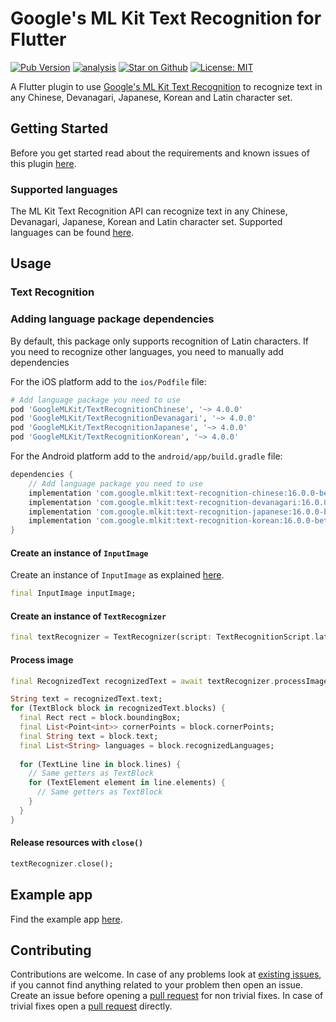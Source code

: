 # Google's ML Kit Text Recognition for Flutter

[![Pub Version](https://img.shields.io/pub/v/google_mlkit_text_recognition)](https://pub.dev/packages/google_mlkit_text_recognition)
[![analysis](https://github.com/bharat-biradar/Google-Ml-Kit-plugin/actions/workflows/flutter.yml/badge.svg)](https://github.com/bharat-biradar/Google-Ml-Kit-plugin/actions)
[![Star on Github](https://img.shields.io/github/stars/bharat-biradar/Google-Ml-Kit-plugin.svg?style=flat&logo=github&colorB=deeppink&label=stars)](https://github.com/bharat-biradar/Google-Ml-Kit-plugin)
[![License: MIT](https://img.shields.io/badge/license-MIT-purple.svg)](https://opensource.org/licenses/MIT)

A Flutter plugin to use [Google's ML Kit Text Recognition](https://developers.google.com/ml-kit/vision/text-recognition/v2) to recognize text in any Chinese, Devanagari, Japanese, Korean and Latin character set.

## Getting Started

Before you get started read about the requirements and known issues of this plugin [here](https://github.com/bharat-biradar/Google-Ml-Kit-plugin#requirements).

### Supported languages

The ML Kit Text Recognition API can recognize text in any Chinese, Devanagari, Japanese, Korean and Latin character set. Supported languages can be found [here](https://developers.google.com/ml-kit/vision/text-recognition/v2/languages).

## Usage

### Text Recognition

### Adding language package dependencies

By default, this package only supports recognition of Latin characters. If you need to recognize other languages, you need to manually add dependencies

For the iOS platform add to the `ios/Podfile` file:

```ruby
# Add language package you need to use
pod 'GoogleMLKit/TextRecognitionChinese', '~> 4.0.0'
pod 'GoogleMLKit/TextRecognitionDevanagari', '~> 4.0.0'
pod 'GoogleMLKit/TextRecognitionJapanese', '~> 4.0.0'
pod 'GoogleMLKit/TextRecognitionKorean', '~> 4.0.0'
```

For the Android platform add to the `android/app/build.gradle` file:

```gradle
dependencies {
    // Add language package you need to use
    implementation 'com.google.mlkit:text-recognition-chinese:16.0.0-beta5'
    implementation 'com.google.mlkit:text-recognition-devanagari:16.0.0-beta5'
    implementation 'com.google.mlkit:text-recognition-japanese:16.0.0-beta5'
    implementation 'com.google.mlkit:text-recognition-korean:16.0.0-beta5'
}
```

#### Create an instance of `InputImage`

Create an instance of `InputImage` as explained [here](https://github.com/bharat-biradar/Google-Ml-Kit-plugin/tree/master/packages/google_mlkit_commons#creating-an-inputimage).

```dart
final InputImage inputImage;
```

#### Create an instance of `TextRecognizer`

```dart
final textRecognizer = TextRecognizer(script: TextRecognitionScript.latin);
```

#### Process image

```dart
final RecognizedText recognizedText = await textRecognizer.processImage(inputImage);

String text = recognizedText.text;
for (TextBlock block in recognizedText.blocks) {
  final Rect rect = block.boundingBox;
  final List<Point<int>> cornerPoints = block.cornerPoints;
  final String text = block.text;
  final List<String> languages = block.recognizedLanguages;
  
  for (TextLine line in block.lines) {
    // Same getters as TextBlock
    for (TextElement element in line.elements) {
      // Same getters as TextBlock
    }
  }
}
```

#### Release resources with `close()`

```dart
textRecognizer.close();
```

## Example app

Find the example app [here](https://github.com/bharat-biradar/Google-Ml-Kit-plugin/tree/master/packages/google_ml_kit/example).

## Contributing

Contributions are welcome.
In case of any problems look at [existing issues](https://github.com/bharat-biradar/Google-Ml-Kit-plugin/issues), if you cannot find anything related to your problem then open an issue.
Create an issue before opening a [pull request](https://github.com/bharat-biradar/Google-Ml-Kit-plugin/pulls) for non trivial fixes.
In case of trivial fixes open a [pull request](https://github.com/bharat-biradar/Google-Ml-Kit-plugin/pulls) directly.
